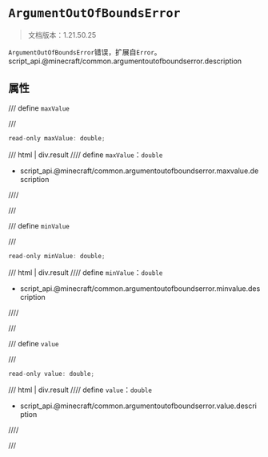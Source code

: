 # `ArgumentOutOfBoundsError`

> 文档版本：1.21.50.25

`ArgumentOutOfBoundsError`错误，扩展自`Error`。script_api.@minecraft/common.argumentoutofboundserror.description

## 属性

/// define
`maxValue`


///

```js
read-only maxValue: double;
```

/// html | div.result
//// define
`maxValue`：`double`

- script_api.@minecraft/common.argumentoutofboundserror.maxvalue.description


////

///


/// define
`minValue`


///

```js
read-only minValue: double;
```

/// html | div.result
//// define
`minValue`：`double`

- script_api.@minecraft/common.argumentoutofboundserror.minvalue.description


////

///


/// define
`value`


///

```js
read-only value: double;
```

/// html | div.result
//// define
`value`：`double`

- script_api.@minecraft/common.argumentoutofboundserror.value.description


////

///

